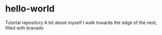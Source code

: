 # hello-world
Tutorial repository
A bit about myself
I walk towards the edge of the nest, filled with bravado
